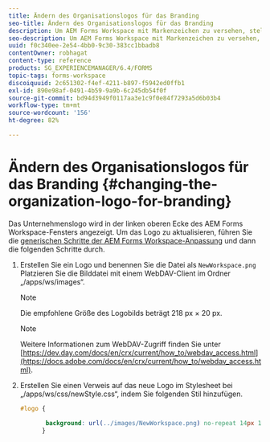 ```yaml
---
title: Ändern des Organisationslogos für das Branding
seo-title: Ändern des Organisationslogos für das Branding
description: Um AEM Forms Workspace mit Markenzeichen zu versehen, stellen Sie das Logo Ihres Unternehmens durch Anpassen des Standardlogos bereit.
seo-description: Um AEM Forms Workspace mit Markenzeichen zu versehen, stellen Sie das Logo Ihres Unternehmens durch Anpassen des Standardlogos bereit.
uuid: f0c340ee-2e54-4bb0-9c30-383cc1bbadb8
contentOwner: robhagat
content-type: reference
products: SG_EXPERIENCEMANAGER/6.4/FORMS
topic-tags: forms-workspace
discoiquuid: 2c651302-f4ef-4211-b897-f5942ed0ffb1
exl-id: 890e98af-0491-4b59-9a9b-6c245db54f0f
source-git-commit: bd94d3949f0117aa3e1c9f0e84f7293a5d6b03b4
workflow-type: tm+mt
source-wordcount: '156'
ht-degree: 82%

---
```


# Ändern des Organisationslogos für das Branding  {#changing-the-organization-logo-for-branding}

Das Unternehmenslogo wird in der linken oberen Ecke des AEM Forms Workspace-Fensters angezeigt. Um das Logo zu aktualisieren, führen Sie die [generischen Schritte der AEM Forms Workspace-Anpassung](/help/forms/using/generic-steps-html-workspace-customization.md#generic-steps-for-html-workspace-customization) und dann die folgenden Schritte durch.

1. Erstellen Sie ein Logo und benennen Sie die Datei als `NewWorkspace.png` Platzieren Sie die Bilddatei mit einem WebDAV-Client im Ordner „/apps/ws/images“.

   >[!NOTE]
   >
   >Die empfohlene Größe des Logobilds beträgt 218 px × 20 px.

   >[!NOTE]
   >
   >Weitere Informationen zum WebDAV-Zugriff finden Sie unter [https://dev.day.com/docs/en/crx/current/how_to/webdav_access.html](https://docs.adobe.com/docs/en/crx/current/how_to/webdav_access.html).

1. Erstellen Sie einen Verweis auf das neue Logo im Stylesheet bei „/apps/ws/css/newStyle.css“, indem Sie folgenden Stil hinzufügen.

   ```css
   #logo {
   
          background: url(../images/NewWorkspace.png) no-repeat 14px 11px; 
         }
   ```
